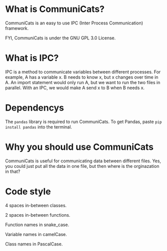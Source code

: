 # What is CommuniCats?
CommuniCats is an easy to use IPC (Inter Process Communication) framework.

FYI, CommuniCats is under the GNU GPL 3.0 License.

# What is IPC?
IPC is a method to communicate variables between different processes. For example, A has a variable x. B needs to know x, but x changes over time in A.
An import statement would only run A, but we want to run the two files in parallel. With an IPC, we would make A send x to B when B needs x.

# Dependencys
The `pandas` library is required to run CommuniCats. To get Pandas, paste `pip install pandas` into the terminal.

# Why you should use CommuniCats
CommuniCats is useful for communicating data between different files. Yes, you could just put all the data in one file, but then where is the orginazation in that?

# Code style
4 spaces in-between classes.

2 spaces in-between functions.

Function names in snake_case.

Variable names in camelCase.

Class names in PascalCase.
